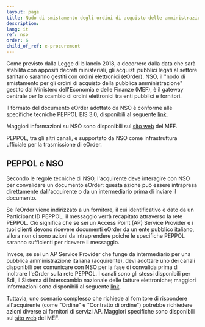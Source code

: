 ```yaml
---
layout: page
title: Nodo di smistamento degli ordini di acquisto delle amministrazioni pubbliche (NSO)
description:
lang: it
ref: nso
order: 6
child_of_ref: e-procurement
---
```


Come previsto dalla Legge di bilancio 2018, a decorrere dalla data che sarà stabilita con appositi decreti ministeriali,
gli acquisti pubblici legati al settore sanitario saranno gestiti
con ordini elettronici (eOrder). NSO, il "nodo di smistamento per gli ordini di acquisto della pubblica
amministrazione" gestito dal Ministero dell'Economia e delle Finanze (MEF), è il gateway centrale per
lo scambio di ordini elettronici tra enti pubblici e fornitori.

Il formato del documento eOrder adottato da NSO è conforme alle specifiche tecniche PEPPOL BIS 3.0,
disponibili al seguente <a aria-label="PEPPOL BIS 3.0 - Collegamento a sito esterno" href="https://docs.peppol.eu/poacc/upgrade-3/" title="Collegamento a sito esterno">link</a>.

Maggiori informazioni su NSO sono disponibili sul
<a aria-label="Ministero dell'Economia e delle Finanze - Collegamento a sito esterno" href="http://www.rgs.mef.gov.it/VERSIONE-I/e_government/amministrazioni_pubbliche/acquisti_pubblici_in_rete_apir/nodo_di_smistamento_degli_ordini_di_acquisto_delle_amministrazioni_pubbliche_nso/" title="Collegamento a sito esterno">sito web</a> del MEF.

PEPPOL, tra gli altri canali, è supportato da NSO come infrastruttura ufficiale per la trasmissione di eOrder.

## PEPPOL e NSO

Secondo le regole tecniche di NSO, l'acquirente deve interagire con NSO per convalidare un documento eOrder:
questa azione può essere intrapresa direttamente dall'acquirente o da un intermediario prima di inviare il documento.

Se l’eOrder viene indirizzato a un fornitore, il cui identificativo è dato da un Participant ID PEPPOL, il messaggio
verrà recapitato attraverso la rete PEPPOL. Ciò significa che se sei un Access Point (AP) Service Provider e i tuoi
clienti devono ricevere documenti eOrder da un ente pubblico italiano, allora non ci sono azioni da intraprendere
poiché le specifiche PEPPOL saranno sufficienti per ricevere il messaggio.

Invece, se sei un AP Service Provider che funge da intermediario per una pubblica amministrazione italiana (acquirente),
devi adottare uno dei canali disponibili per comunicare con NSO per la fase di convalida prima di inoltrare l'eOrder
sulla rete PEPPOL. I canali sono gli stessi disponibili per SdI, il Sistema di Interscambio nazionale delle fatture
elettroniche; maggiori informazioni sono disponibili
al seguente <a aria-label="FatturaPa - Collegamento a sito esterno" href="https://www.fatturapa.gov.it/export/fatturazione/en/normativa/f-3.htm" title="Collegamento a sito esterno">link</a>.

Tuttavia, uno scenario complesso che richiede al fornitore di rispondere all'acquirente (come "Ordine" e "Contratto di ordine")
potrebbe richiedere azioni diverse ai fornitori di servizi AP. Maggiori specifiche sono disponibili sul
<a aria-label="Ministero dell'Economia e delle Finanze - Collegamento a sito esterno" href="http://www.rgs.mef.gov.it/VERSIONE-I/e_government/amministrazioni_pubbliche/acquisti_pubblici_in_rete_apir/nodo_di_smistamento_degli_ordini_di_acquisto_delle_amministrazioni_pubbliche_nso/" title="Collegamento a sito esterno">sito web</a> del MEF.

